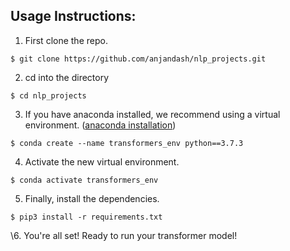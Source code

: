 
Usage Instructions:
---



1. First clone the repo. 

```
$ git clone https://github.com/anjandash/nlp_projects.git
```



2. cd into the directory

```
$ cd nlp_projects
```



3. If you have anaconda installed, we recommend using a virtual environment. 
([anaconda installation](https://docs.anaconda.com/anaconda/install/))

```
$ conda create --name transformers_env python==3.7.3
```



4. Activate the new virtual environment.

```
$ conda activate transformers_env
```



5. Finally, install the dependencies. 

```
$ pip3 install -r requirements.txt
```



\6. You're all set! Ready to run your transformer model!